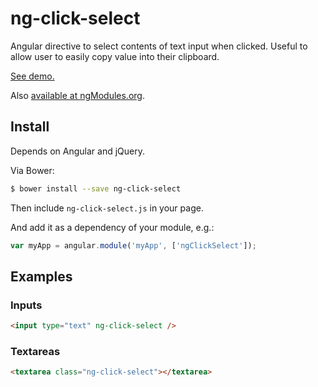 ng-click-select
===============

Angular directive to select contents of text input when clicked.
Useful to allow user to easily copy value into their clipboard.

[See demo.](https://rawgithub.com/AndersDJohnson/ng-click-select/master/index.html)


Also [available at ngModules.org](http://ngmodules.org/modules/ng-click-select).

## Install

Depends on Angular and jQuery.

Via Bower:

```sh
$ bower install --save ng-click-select
```

Then include `ng-click-select.js` in your page.

And add it as a dependency of your module, e.g.:

```js
var myApp = angular.module('myApp', ['ngClickSelect']);
```

## Examples

### Inputs

```html
<input type="text" ng-click-select />
```

### Textareas

```html
<textarea class="ng-click-select"></textarea>
```
